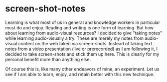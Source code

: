 # screen-shot-notes
Learning is what most of us in general and knowledge workers in particular must do and enjoy. Reading and writing is one form of learning. But how about learning from audio-visual resources? I decided to give "taking notes" while learning audio-visually a try. These are merely my notes from audio-visual content on the web taken via screen-shots. Instead of taking text notes from a video presentation (live or prerecorded) as I am following it, I decided to take screen-shots and stick them up here. This is clearly for my personal benefit more than anything else.

Of course this is, like many other endeavors of mine, an experiment. Let us see if I am able to learn, enjoy, and retain better with this new technique.
